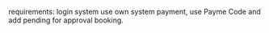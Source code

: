 requirements:
login system use own system
payment, use Payme Code and add pending for approval booking.